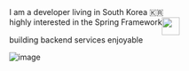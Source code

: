 
<div style = "display:flex;">
  I am a developer living in South Korea 🇰🇷
</div>

<div style = "display:flex;">
highly interested in the Spring Framework<img width = 32 height = auto src="https://img.shields.io/badge/-white?style=flat-square&logo=spring">
  
</div>
<div style = "display:flex;">
building backend services enjoyable
  
</div>

![image](https://github.com/user-attachments/assets/41c9db0b-8000-4427-a3f6-7d0952450da4)

